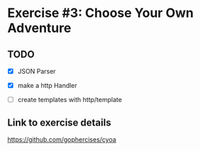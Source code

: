 # Exercise #3: Choose Your Own Adventure

## TODO
- [x] JSON Parser
- [x] make a http Handler
- [ ] create templates with http/template


## Link to exercise details
https://github.com/gophercises/cyoa